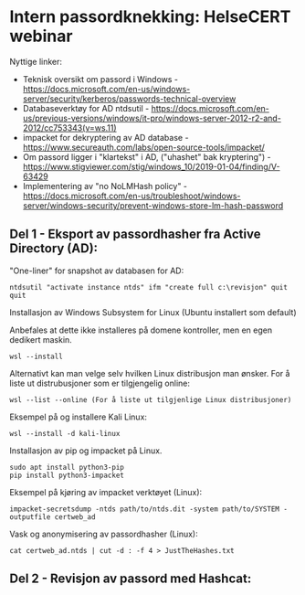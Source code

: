 # Intern passordknekking: HelseCERT webinar

Nyttige linker:
- Teknisk oversikt om passord i Windows - https://docs.microsoft.com/en-us/windows-server/security/kerberos/passwords-technical-overview
- Databaseverktøy for AD ntdsutil - https://docs.microsoft.com/en-us/previous-versions/windows/it-pro/windows-server-2012-r2-and-2012/cc753343(v=ws.11)
- impacket for dekryptering av AD database - https://www.secureauth.com/labs/open-source-tools/impacket/
- Om passord ligger i "klartekst" i AD, ("uhashet" bak kryptering") - https://www.stigviewer.com/stig/windows_10/2019-01-04/finding/V-63429
- Implementering av "no NoLMHash policy" - https://docs.microsoft.com/en-us/troubleshoot/windows-server/windows-security/prevent-windows-store-lm-hash-password


Del 1 - Eksport av passordhasher fra Active Directory (AD):
------

"One-liner" for snapshot av databasen for AD:
```
ntdsutil "activate instance ntds" ifm "create full c:\revisjon" quit quit
```
Installasjon av Windows Subsystem for Linux (Ubuntu installert som default)

Anbefales at dette ikke installeres på domene kontroller, men en egen dedikert maskin.
```
wsl --install
```
Alternativt kan man velge selv hvilken Linux distribusjon man ønsker.
For å liste ut distrubusjoner som er tilgjengelig online:
```
wsl --list --online (For å liste ut tilgjenlige Linux distribusjoner)
```
Eksempel på og installere Kali Linux:
```
wsl --install -d kali-linux
```
Installasjon av pip og impacket på Linux.
```
sudo apt install python3-pip
pip install python3-impacket
```
Eksempel på kjøring av impacket verktøyet (Linux):
```
impacket-secretsdump -ntds path/to/ntds.dit -system path/to/SYSTEM -outputfile certweb_ad
```
Vask og anonymisering av passordhasher (Linux):
```
cat certweb_ad.ntds | cut -d : -f 4 > JustTheHashes.txt
```

Del 2 - Revisjon av passord med Hashcat:
------
